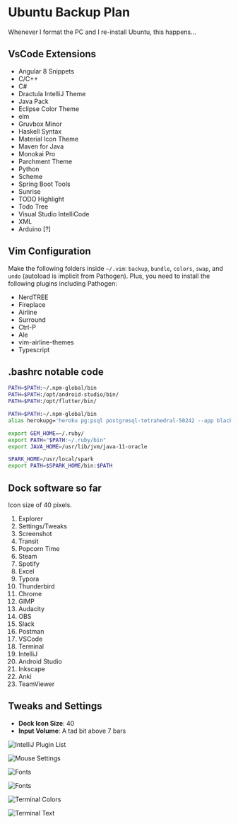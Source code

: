 # Ubuntu Backup Plan

Whenever I format the PC and I re-install Ubuntu, this happens...

## VsCode Extensions

- Angular 8 Snippets
- C/C++
- C#
- Dractula IntelliJ Theme
- Java Pack
- Eclipse Color Theme
- elm
- Gruvbox Minor
- Haskell Syntax
- Material Icon Theme
- Maven for Java
- Monokai Pro
- Parchment Theme
- Python
- Scheme
- Spring Boot Tools
- Sunrise
- TODO Highlight
- Todo Tree
- Visual Studio IntelliCode
- XML
- Arduino [?]

## Vim Configuration

Make the following folders inside `~/.vim`: `backup`, `bundle`, `colors`, `swap`, and `undo` (autoload is implicit from Pathogen). Plus, you need to install the following plugins including Pathogen:

- NerdTREE
- Fireplace
- Airline
- Surround
- Ctrl-P
- Ale
- vim-airline-themes
- Typescript

## .bashrc notable code

```bash
PATH=$PATH:~/.npm-global/bin
PATH=$PATH:/opt/android-studio/bin/
PATH=$PATH:/opt/flutter/bin/

PATH=$PATH:~/.npm-global/bin
alias herokupg='heroku pg:psql postgresql-tetrahedral-50242 --app blackbriar'

export GEM_HOME=~/.ruby/
export PATH="$PATH:~/.ruby/bin"
export JAVA_HOME=/usr/lib/jvm/java-11-oracle

SPARK_HOME=/usr/local/spark
export PATH=$SPARK_HOME/bin:$PATH
```

## Dock software so far

Icon size of 40 pixels.

1. Explorer
2. Settings/Tweaks
3. Screenshot
4. Transit
5. Popcorn Time
6. Steam
7. Spotify
9. Excel
10. Typora
11. Thunderbird
12. Chrome
14. GIMP
15. Audacity
16. OBS
17. Slack
18. Postman
19. VSCode
20. Terminal
21. IntelliJ
22. Android Studio
23. Inkscape
24. Anki
25. TeamViewer

## Tweaks and Settings

- **Dock Icon Size**: 40
- **Input Volume**: A tad bit above 7 bars

![IntelliJ Plugin List](IntelliJPlugins.png)

![Mouse Settings](Mouse.png)

![Fonts](Fonts.png)

![Fonts](Fonts.png)

![Terminal Colors](TerminalColors.png)

![Terminal Text](TerminalText.png)

